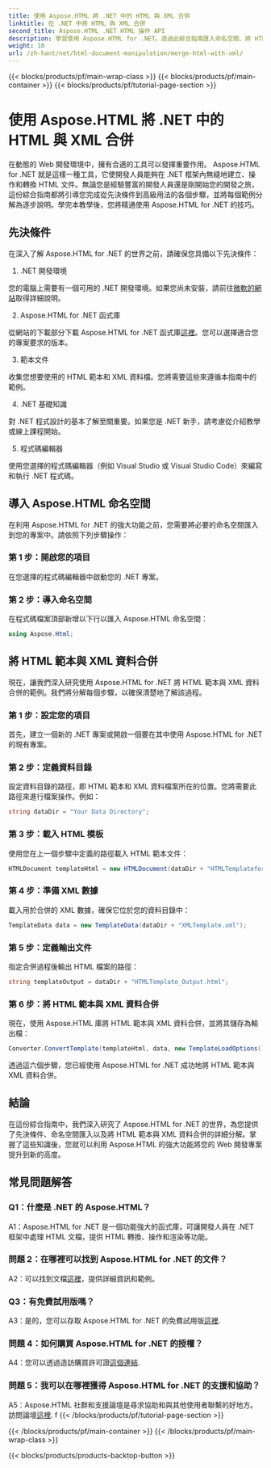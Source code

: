```yaml
---
title: 使用 Aspose.HTML 將 .NET 中的 HTML 與 XML 合併
linktitle: 在 .NET 中將 HTML 與 XML 合併
second_title: Aspose.HTML .NET HTML 操作 API
description: 學習使用 Aspose.HTML for .NET。透過此綜合指南匯入命名空間、將 HTML 與 XML 合併並增強您的 Web 開發技能。
weight: 18
url: /zh-hant/net/html-document-manipulation/merge-html-with-xml/
---
```


{{< blocks/products/pf/main-wrap-class >}}
{{< blocks/products/pf/main-container >}}
{{< blocks/products/pf/tutorial-page-section >}}

# 使用 Aspose.HTML 將 .NET 中的 HTML 與 XML 合併


在動態的 Web 開發環境中，擁有合適的工具可以發揮重要作用。 Aspose.HTML for .NET 就是這樣一種工具，它使開發人員能夠在 .NET 框架內無縫地建立、操作和轉換 HTML 文件。無論您是經驗豐富的開發人員還是剛開始您的開發之旅，這份綜合指南都將引導您完成從先決條件到高級用法的各個步驟，並將每個範例分解為逐步說明。學完本教學後，您將精通使用 Aspose.HTML for .NET 的技巧。

## 先決條件

在深入了解 Aspose.HTML for .NET 的世界之前，請確保您具備以下先決條件：

1. .NET 開發環境

您的電腦上需要有一個可用的 .NET 開發環境。如果您尚未安裝，請前往[微軟的網站](https://docs.microsoft.com/en-us/dotnet/core/install/)取得詳細說明。

2. Aspose.HTML for .NET 函式庫

從網站的下載部分下載 Aspose.HTML for .NET 函式庫[這裡](https://releases.aspose.com/html/net/)。您可以選擇適合您的專案要求的版本。

3. 範本文件

收集您想要使用的 HTML 範本和 XML 資料檔。您將需要這些來遵循本指南中的範例。

4. .NET 基礎知識

對 .NET 程式設計的基本了解至關重要。如果您是 .NET 新手，請考慮從介紹教學或線上課程開始。

5. 程式碼編輯器

使用您選擇的程式碼編輯器（例如 Visual Studio 或 Visual Studio Code）來編寫和執行 .NET 程式碼。

## 導入 Aspose.HTML 命名空間

在利用 Aspose.HTML for .NET 的強大功能之前，您需要將必要的命名空間匯入到您的專案中。請依照下列步驟操作：

### 第 1 步：開啟您的項目

在您選擇的程式碼編輯器中啟動您的 .NET 專案。

### 第 2 步：導入命名空間

在程式碼檔案頂部新增以下行以匯入 Aspose.HTML 命名空間：

```csharp
using Aspose.Html;
```

## 將 HTML 範本與 XML 資料合併

現在，讓我們深入研究使用 Aspose.HTML for .NET 將 HTML 範本與 XML 資料合併的範例。我們將分解每個步驟，以確保清楚地了解該過程。

### 第 1 步：設定您的項目

首先，建立一個新的 .NET 專案或開啟一個要在其中使用 Aspose.HTML for .NET 的現有專案。

### 第 2 步：定義資料目錄

設定資料目錄的路徑，即 HTML 範本和 XML 資料檔案所在的位置。您將需要此路徑來進行檔案操作。例如：

```csharp
string dataDir = "Your Data Directory";
```

### 第 3 步：載入 HTML 模板

使用您在上一個步驟中定義的路徑載入 HTML 範本文件：

```csharp
HTMLDocument templateHtml = new HTMLDocument(dataDir + "HTMLTemplateforXML.html");
```

### 第 4 步：準備 XML 數據

載入用於合併的 XML 數據，確保它位於您的資料目錄中：

```csharp
TemplateData data = new TemplateData(dataDir + "XMLTemplate.xml");
```

### 第 5 步：定義輸出文件

指定合併過程後輸出 HTML 檔案的路徑：

```csharp
string templateOutput = dataDir + "HTMLTemplate_Output.html";
```

### 第 6 步：將 HTML 範本與 XML 資料合併

現在，使用 Aspose.HTML 庫將 HTML 範本與 XML 資料合併，並將其儲存為輸出檔：

```csharp
Converter.ConvertTemplate(templateHtml, data, new TemplateLoadOptions(), templateOutput);
```

透過這六個步驟，您已經使用 Aspose.HTML for .NET 成功地將 HTML 範本與 XML 資料合併。

## 結論

在這份綜合指南中，我們深入研究了 Aspose.HTML for .NET 的世界，為您提供了先決條件、命名空間匯入以及將 HTML 範本與 XML 資料合併的詳細分解。掌握了這些知識後，您就可以利用 Aspose.HTML 的強大功能將您的 Web 開發專案提升到新的高度。

## 常見問題解答

### Q1：什麼是 .NET 的 Aspose.HTML？

A1：Aspose.HTML for .NET 是一個功能強大的函式庫，可讓開發人員在 .NET 框架中處理 HTML 文檔，提供 HTML 轉換、操作和渲染等功能。

### 問題 2：在哪裡可以找到 Aspose.HTML for .NET 的文件？

 A2：可以找到文檔[這裡](https://reference.aspose.com/html/net/)，提供詳細資訊和範例。

### Q3：有免費試用版嗎？

 A3：是的，您可以存取 Aspose.HTML for .NET 的免費試用版[這裡](https://releases.aspose.com/).

### 問題 4：如何購買 Aspose.HTML for .NET 的授權？

 A4：您可以透過造訪購買許可證[這個連結](https://purchase.aspose.com/buy).

### 問題 5：我可以在哪裡獲得 Aspose.HTML for .NET 的支援和協助？

 A5：Aspose.HTML 社群和支援論壇是尋求協助和與其他使用者聯繫的好地方。訪問論壇[這裡](https://forum.aspose.com/).
f
{{< /blocks/products/pf/tutorial-page-section >}}

{{< /blocks/products/pf/main-container >}}
{{< /blocks/products/pf/main-wrap-class >}}

{{< blocks/products/products-backtop-button >}}
